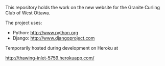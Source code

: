 This repository holds the work on the new website for the Granite Curling 
Club of West Ottawa.

The project uses:

* Python: http://www.python.org
* Django: http://www.djangoproject.com

Temporarily hosted during development on Heroku at

http://thawing-inlet-5759.herokuapp.com/
